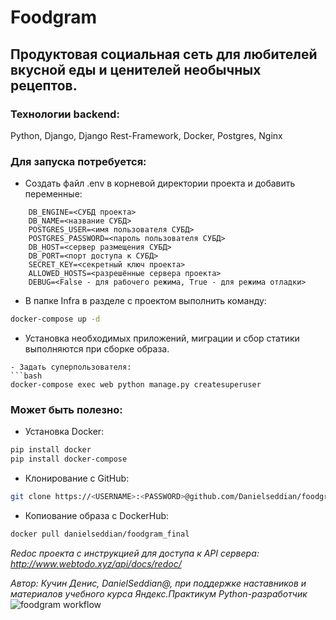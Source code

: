# Foodgram
## Продуктовая социальная сеть для любителей вкусной еды и ценителей необычных рецептов.

### Технологии backend:
Python, Django, Django Rest-Framework, Docker, Postgres, Nginx

### Для запуска потребуется:

- Создать файл .env в корневой директории проекта и добавить переменные:
```
    DB_ENGINE=<СУБД проекта>
    DB_NAME=<название СУБД>
    POSTGRES_USER=<имя пользователя СУБД>
    POSTGRES_PASSWORD=<пароль пользователя СУБД>
    DB_HOST=<сервер размещения СУБД>
    DB_PORT=<порт доступа к СУБД>
    SECRET_KEY=<секретный ключ проекта>
    ALLOWED_HOSTS=<разрешённые сервера проекта>
    DEBUG=<False - для рабочего режима, True - для режима отладки>
```
- В папке Infra в разделе с проектом выполнить команду:
```bash
docker-compose up -d
```
- Установка необходимых приложений, миграции и сбор статики выполняются при сборке образа.
```
- Задать суперпользователя:
```bash
docker-compose exec web python manage.py createsuperuser
```

### Может быть полезно:
- Установка Docker:
```bash
pip install docker
pip install docker-compose
```
- Клонирование с GitHub:
```bash
git clone https://<USERNAME>:<PASSWORD>@github.com/Danielseddian/foodgram-project-react
```
- Копиование образа с DockerHub:
```bash
docker pull danielseddian/foodgram_final
```

_Redoc проекта с инструкцией для доступа к API сервера: http://www.webtodo.xyz/api/docs/redoc/_

_Автор: Кучин Денис, DanielSeddian@, при поддержке наставников и материалов учебного курса_ *Яндекс.Практикум Python-разработчик*
![foodgram workflow](https://github.com/Danielseddian/foodgram-project-react/actions/workflows/foodgram_workflow.yml/badge.svg)
